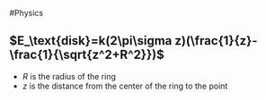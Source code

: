 #Physics 
## $E_\text{disk}=k(2\pi\sigma z)(\frac{1}{z}-\frac{1}{\sqrt{z^2+R^2}})$
* $R$ is the radius of the ring
* $z$ is the distance from the center of the ring to the point
